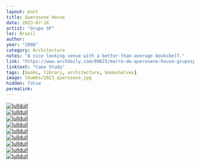 ```yaml
---
layout: post
title: Querosene House
date: 2023-07-16
artist: "Grupo SP"
loc: Brazil
author: 
year: "2008"
category: Architecture
notes: "A nice looking venue with a better-than-average bookshelf."
link: "https://www.archdaily.com/89825/morro-do-querosene-house-gruposp"
linktext: "Caee Study"
tags: [books, library, architecture, bookshelves]
image: thumbs/2023_querosene.jpg
hidden: false
permalink:
---
```





<div class="post_image">
	<a href="{{ site.baseurl }}/images/posts/2023_querosene/001.jpg" target="_blank">
	<img src="{{ site.baseurl }}/images/posts/2023_querosene/001.jpg" alt="lulldull"></a>
</div>

<div class="post_image">
	<a href="{{ site.baseurl }}/images/posts/2023_querosene/002.jpg" target="_blank">
	<img src="{{ site.baseurl }}/images/posts/2023_querosene/002.jpg" alt="lulldull"></a>
</div>

<div class="post_image">
	<a href="{{ site.baseurl }}/images/posts/2023_querosene/003.jpg" target="_blank">
	<img src="{{ site.baseurl }}/images/posts/2023_querosene/003.jpg" alt="lulldull"></a>
</div>

<div class="post_image">
	<a href="{{ site.baseurl }}/images/posts/2023_querosene/004.jpg" target="_blank">
	<img src="{{ site.baseurl }}/images/posts/2023_querosene/004.jpg" alt="lulldull"></a>
</div>

<div class="post_image">
	<a href="{{ site.baseurl }}/images/posts/2023_querosene/005.jpg" target="_blank">
	<img src="{{ site.baseurl }}/images/posts/2023_querosene/005.jpg" alt="lulldull"></a>
</div>

<div class="post_image">
	<a href="{{ site.baseurl }}/images/posts/2023_querosene/006.jpg" target="_blank">
	<img src="{{ site.baseurl }}/images/posts/2023_querosene/006.jpg" alt="lulldull"></a>
</div>

<div class="post_image">
	<a href="{{ site.baseurl }}/images/posts/2023_querosene/007.jpg" target="_blank">
	<img src="{{ site.baseurl }}/images/posts/2023_querosene/007.jpg" alt="lulldull"></a>
</div>

<div class="post_image">
	<a href="{{ site.baseurl }}/images/posts/2023_querosene/008.jpg" target="_blank">
	<img src="{{ site.baseurl }}/images/posts/2023_querosene/008.jpg" alt="lulldull"></a>
</div>


<div class="post_image">
	<a href="{{ site.baseurl }}/images/posts/2023_querosene/010.jpg" target="_blank">
	<img src="{{ site.baseurl }}/images/posts/2023_querosene/010.jpg" alt="lulldull"></a>
</div>


